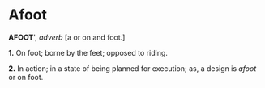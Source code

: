 # Afoot

**AFOOT**', _adverb_ \[a or on and foot.\]

**1.** On foot; borne by the feet; opposed to riding.

**2.** In action; in a state of being planned for execution; as, a design is _afoot_ or on foot.